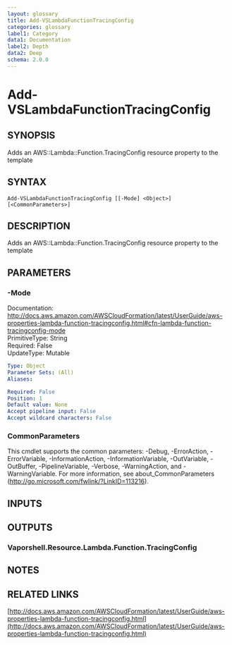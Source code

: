 ```yaml
---
layout: glossary
title: Add-VSLambdaFunctionTracingConfig
categories: glossary
label1: Category
data1: Documentation
label2: Depth
data2: Deep
schema: 2.0.0
---
```


# Add-VSLambdaFunctionTracingConfig

## SYNOPSIS
Adds an AWS::Lambda::Function.TracingConfig resource property to the template

## SYNTAX

```
Add-VSLambdaFunctionTracingConfig [[-Mode] <Object>] [<CommonParameters>]
```

## DESCRIPTION
Adds an AWS::Lambda::Function.TracingConfig resource property to the template

## PARAMETERS

### -Mode
Documentation: http://docs.aws.amazon.com/AWSCloudFormation/latest/UserGuide/aws-properties-lambda-function-tracingconfig.html#cfn-lambda-function-tracingconfig-mode    
PrimitiveType: String    
Required: False    
UpdateType: Mutable

```yaml
Type: Object
Parameter Sets: (All)
Aliases:

Required: False
Position: 1
Default value: None
Accept pipeline input: False
Accept wildcard characters: False
```

### CommonParameters
This cmdlet supports the common parameters: -Debug, -ErrorAction, -ErrorVariable, -InformationAction, -InformationVariable, -OutVariable, -OutBuffer, -PipelineVariable, -Verbose, -WarningAction, and -WarningVariable.
For more information, see about_CommonParameters (http://go.microsoft.com/fwlink/?LinkID=113216).

## INPUTS

## OUTPUTS

### Vaporshell.Resource.Lambda.Function.TracingConfig

## NOTES

## RELATED LINKS

[http://docs.aws.amazon.com/AWSCloudFormation/latest/UserGuide/aws-properties-lambda-function-tracingconfig.html](http://docs.aws.amazon.com/AWSCloudFormation/latest/UserGuide/aws-properties-lambda-function-tracingconfig.html)

